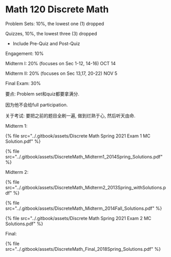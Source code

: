 # Math 120 Discrete Math

Problem Sets: 10%, the lowest one (1) dropped

Quizzes, 10%, the lowest three (3) dropped

* Include Pre-Quiz and Post-Quiz

Engagement: 10%

Midterm I: 20% (focuses on Sec 1-12, 14-16) OCT 14

Midterm II: 20% (focuses on Sec 13,17, 20-22) NOV 5

Final Exam: 30%



要点: Problem set和quiz都要拿满分.

因为他不会给full participation.



关于考试: 要把之前的题目全刷一遍, 做到烂熟于心, 然后听天由命.&#x20;

Midterm 1:

{% file src="../.gitbook/assets/Discrete Math Spring 2021 Exam 1 MC Solution.pdf" %}

{% file src="../.gitbook/assets/DiscreteMath_Midterm1_2014Spring_Solutions.pdf" %}



Midterm 2:

{% file src="../.gitbook/assets/DiscreteMath_Midterm2_2013Spring_withSolutions.pdf" %}

{% file src="../.gitbook/assets/DiscreteMath_Midterm_2014Fall_Solutions.pdf" %}

{% file src="../.gitbook/assets/Discrete Math Spring 2021 Exam 2 MC Solutions.pdf" %}



Final:

{% file src="../.gitbook/assets/DiscreteMath_Final_2018Spring_Solutions.pdf" %}
